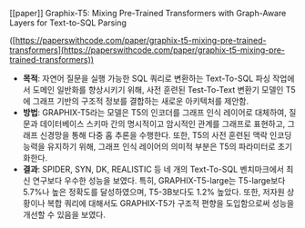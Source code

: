[[paper]]
Graphix-T5: Mixing Pre-Trained Transformers with Graph-Aware Layers for Text-to-SQL Parsing

([https://paperswithcode.com/paper/graphix-t5-mixing-pre-trained-transformers](https://paperswithcode.com/paper/graphix-t5-mixing-pre-trained-transformers))

- **목적**: 자연어 질문을 실행 가능한 SQL 쿼리로 변환하는 Text-To-SQL 파싱 작업에서 도메인 일반화를 향상시키기 위해, 사전 훈련된 Test-To-Text 변환기 모델인 T5에 그래프 기반의 구조적 정보를 결합하는 새로운 아키텍처를 제안함.
- **방법**: GRAPHIX-T5라는 모델은 T5의 인코더를 그래프 인식 레이어로 대체하여, 질문과 데이터베이스 스키마 간의 명시적이고 암시적인 관계를 그래프로 표현하고, 그래프 신경망을 통해 다중 홉 추론을 수행한다. 또한, T5의 사전 훈련된 맥락 인코딩 능력을 유지하기 위해, 그래프 인식 레이어의 의미적 부분은 T5의 파라미터로 초기화한다.
- **결과**: SPIDER, SYN, DK, REALISTIC 등 네 개의 Text-To-SQL 벤치마크에서 최신 연구보다 우수한 성능을 보였다. 특히, GRAPHIX-T5-large는 T5-large보다 5.7%나 높은 정확도를 달성하였으며, T5-3B보다도 1.2% 높았다. 또한, 저자원 상황이나 복합 쿼리에 대해서도 GRAPHIX-T5가 구조적 편향을 도입함으로써 성능을 개선할 수 있음을 보였다.